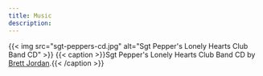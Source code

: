 ```yaml
---
title: Music
description:
---
```

{{< img src="sgt-peppers-cd.jpg" alt="Sgt Pepper's Lonely Hearts Club Band CD" >}}
{{< caption >}}Sgt Pepper's Lonely Hearts Club Band CD by [Brett Jordan](https://unsplash.com/photos/6dGWE4bM4d4).{{< /caption >}}